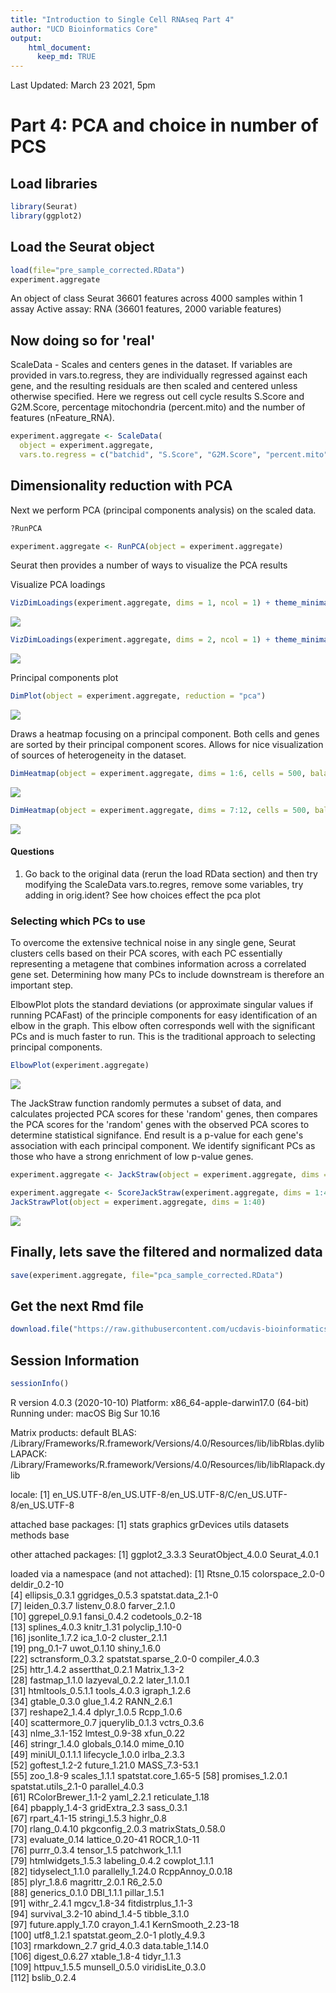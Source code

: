```yaml
---
title: "Introduction to Single Cell RNAseq Part 4"
author: "UCD Bioinformatics Core"
output:
    html_document:
      keep_md: TRUE
---
```


Last Updated: March 23 2021, 5pm

# Part 4: PCA and choice in number of PCS

## Load libraries

```r
library(Seurat)
library(ggplot2)
```

## Load the Seurat object

```r
load(file="pre_sample_corrected.RData")
experiment.aggregate
```

<div class='r_output'> An object of class Seurat 
 36601 features across 4000 samples within 1 assay 
 Active assay: RNA (36601 features, 2000 variable features)
</div>

## Now doing so for 'real'

ScaleData - Scales and centers genes in the dataset. If variables are provided in vars.to.regress, they are individually regressed against each gene, and the resulting residuals are then scaled and centered unless otherwise specified. Here we regress out cell cycle results S.Score and G2M.Score, percentage mitochondria (percent.mito) and the number of features (nFeature_RNA).


```r
experiment.aggregate <- ScaleData(
  object = experiment.aggregate,
  vars.to.regress = c("batchid", "S.Score", "G2M.Score", "percent.mito", "nFeature_RNA"))
```

## Dimensionality reduction with PCA

Next we perform PCA (principal components analysis) on the scaled data.  


```r
?RunPCA
```


```r
experiment.aggregate <- RunPCA(object = experiment.aggregate)
```

Seurat then provides a number of ways to visualize the PCA results

Visualize PCA loadings

```r
VizDimLoadings(experiment.aggregate, dims = 1, ncol = 1) + theme_minimal(base_size = 8)
```

![](scRNA_Workshop-PART4_files/figure-html/viz_pca-1.png)<!-- -->

```r
VizDimLoadings(experiment.aggregate, dims = 2, ncol = 1) + theme_minimal(base_size = 8)
```

![](scRNA_Workshop-PART4_files/figure-html/viz_pca-2.png)<!-- -->

Principal components plot

```r
DimPlot(object = experiment.aggregate, reduction = "pca")
```

![](scRNA_Workshop-PART4_files/figure-html/plot_pca-1.png)<!-- -->

Draws a heatmap focusing on a principal component. Both cells and genes are sorted by their principal component scores. Allows for nice visualization of sources of heterogeneity in the dataset.


```r
DimHeatmap(object = experiment.aggregate, dims = 1:6, cells = 500, balanced = TRUE)
```

![](scRNA_Workshop-PART4_files/figure-html/heatmap_pca-1.png)<!-- -->

```r
DimHeatmap(object = experiment.aggregate, dims = 7:12, cells = 500, balanced = TRUE)
```

![](scRNA_Workshop-PART4_files/figure-html/heatmap_pca-2.png)<!-- -->

#### Questions

1. Go back to the original data (rerun the load RData section) and then try modifying the ScaleData vars.to.regres, remove some variables, try adding in orig.ident? See how choices effect the pca plot

### Selecting which PCs to use
To overcome the extensive technical noise in any single gene, Seurat clusters cells based on their PCA scores, with each PC essentially representing a metagene that combines information across a correlated gene set. Determining how many PCs to include downstream is therefore an important step.

ElbowPlot plots the standard deviations (or approximate singular values if running PCAFast) of the principle components for easy identification of an elbow in the graph. This elbow often corresponds well with the significant PCs and is much faster to run.  This is the traditional approach to selecting principal components.


```r
ElbowPlot(experiment.aggregate)
```

![](scRNA_Workshop-PART4_files/figure-html/elbow-1.png)<!-- -->

The JackStraw function randomly permutes a subset of data, and calculates projected PCA scores for these 'random' genes, then compares the PCA scores for the 'random' genes with the observed PCA scores to determine statistical signifance. End result is a p-value for each gene's association with each principal component. We identify significant PCs as those who have a strong enrichment of low p-value genes.


```r
experiment.aggregate <- JackStraw(object = experiment.aggregate, dims = 40)
```


```r
experiment.aggregate <- ScoreJackStraw(experiment.aggregate, dims = 1:40)
JackStrawPlot(object = experiment.aggregate, dims = 1:40)
```

![](scRNA_Workshop-PART4_files/figure-html/plot_jackstraw-1.png)<!-- -->

## Finally, lets save the filtered and normalized data

```r
save(experiment.aggregate, file="pca_sample_corrected.RData")
```

## Get the next Rmd file

```r
download.file("https://raw.githubusercontent.com/ucdavis-bioinformatics-training/2021-March-Single-Cell-RNA-Seq-Analysis/master/data_analysis/scRNA_Workshop-PART5.Rmd", "scRNA_Workshop-PART5.Rmd")
```

## Session Information

```r
sessionInfo()
```

<div class='r_output'> R version 4.0.3 (2020-10-10)
 Platform: x86_64-apple-darwin17.0 (64-bit)
 Running under: macOS Big Sur 10.16
 
 Matrix products: default
 BLAS:   /Library/Frameworks/R.framework/Versions/4.0/Resources/lib/libRblas.dylib
 LAPACK: /Library/Frameworks/R.framework/Versions/4.0/Resources/lib/libRlapack.dylib
 
 locale:
 [1] en_US.UTF-8/en_US.UTF-8/en_US.UTF-8/C/en_US.UTF-8/en_US.UTF-8
 
 attached base packages:
 [1] stats     graphics  grDevices utils     datasets  methods   base     
 
 other attached packages:
 [1] ggplot2_3.3.3      SeuratObject_4.0.0 Seurat_4.0.1      
 
 loaded via a namespace (and not attached):
   [1] Rtsne_0.15            colorspace_2.0-0      deldir_0.2-10        
   [4] ellipsis_0.3.1        ggridges_0.5.3        spatstat.data_2.1-0  
   [7] leiden_0.3.7          listenv_0.8.0         farver_2.1.0         
  [10] ggrepel_0.9.1         fansi_0.4.2           codetools_0.2-18     
  [13] splines_4.0.3         knitr_1.31            polyclip_1.10-0      
  [16] jsonlite_1.7.2        ica_1.0-2             cluster_2.1.1        
  [19] png_0.1-7             uwot_0.1.10           shiny_1.6.0          
  [22] sctransform_0.3.2     spatstat.sparse_2.0-0 compiler_4.0.3       
  [25] httr_1.4.2            assertthat_0.2.1      Matrix_1.3-2         
  [28] fastmap_1.1.0         lazyeval_0.2.2        later_1.1.0.1        
  [31] htmltools_0.5.1.1     tools_4.0.3           igraph_1.2.6         
  [34] gtable_0.3.0          glue_1.4.2            RANN_2.6.1           
  [37] reshape2_1.4.4        dplyr_1.0.5           Rcpp_1.0.6           
  [40] scattermore_0.7       jquerylib_0.1.3       vctrs_0.3.6          
  [43] nlme_3.1-152          lmtest_0.9-38         xfun_0.22            
  [46] stringr_1.4.0         globals_0.14.0        mime_0.10            
  [49] miniUI_0.1.1.1        lifecycle_1.0.0       irlba_2.3.3          
  [52] goftest_1.2-2         future_1.21.0         MASS_7.3-53.1        
  [55] zoo_1.8-9             scales_1.1.1          spatstat.core_1.65-5 
  [58] promises_1.2.0.1      spatstat.utils_2.1-0  parallel_4.0.3       
  [61] RColorBrewer_1.1-2    yaml_2.2.1            reticulate_1.18      
  [64] pbapply_1.4-3         gridExtra_2.3         sass_0.3.1           
  [67] rpart_4.1-15          stringi_1.5.3         highr_0.8            
  [70] rlang_0.4.10          pkgconfig_2.0.3       matrixStats_0.58.0   
  [73] evaluate_0.14         lattice_0.20-41       ROCR_1.0-11          
  [76] purrr_0.3.4           tensor_1.5            patchwork_1.1.1      
  [79] htmlwidgets_1.5.3     labeling_0.4.2        cowplot_1.1.1        
  [82] tidyselect_1.1.0      parallelly_1.24.0     RcppAnnoy_0.0.18     
  [85] plyr_1.8.6            magrittr_2.0.1        R6_2.5.0             
  [88] generics_0.1.0        DBI_1.1.1             pillar_1.5.1         
  [91] withr_2.4.1           mgcv_1.8-34           fitdistrplus_1.1-3   
  [94] survival_3.2-10       abind_1.4-5           tibble_3.1.0         
  [97] future.apply_1.7.0    crayon_1.4.1          KernSmooth_2.23-18   
 [100] utf8_1.2.1            spatstat.geom_2.0-1   plotly_4.9.3         
 [103] rmarkdown_2.7         grid_4.0.3            data.table_1.14.0    
 [106] digest_0.6.27         xtable_1.8-4          tidyr_1.1.3          
 [109] httpuv_1.5.5          munsell_0.5.0         viridisLite_0.3.0    
 [112] bslib_0.2.4
</div>